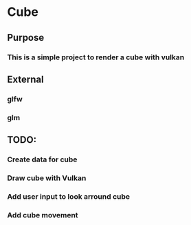 # Cube

## Purpose
### This is a simple project to render a cube with vulkan

## External
### glfw
### glm

## TODO:
### Create data for cube
### Draw cube with Vulkan
### Add user input to look arround cube
### Add cube movement
